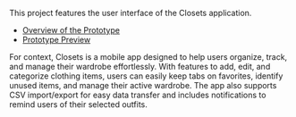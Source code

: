 This project features the user interface of the Closets application.

- [Overview of the Prototype](https://www.figma.com/design/xs2ihBLoCt71dYNlJSlgfX/Closets-Prototype?node-id=0-1&node-type=canvas)
- [Prototype Preview](https://www.figma.com/proto/xnRm3lXS9RBB5BmrtUCDbA/Closets-Prototype?t=l8wIQ51g2mNTdpuf-0&scaling=scale-down&content-scaling=fixed&page-id=0:1&node-id=39-139&starting-point-node-id=66:2)

For context, Closets is a mobile app designed to help users organize, track, and manage their wardrobe effortlessly. With features to add, edit, and categorize clothing items, users can easily keep tabs on favorites, identify unused items, and manage their active wardrobe. The app also supports CSV import/export for easy data transfer and includes notifications to remind users of their selected outfits.

